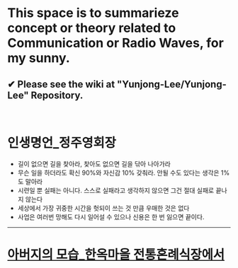 # This space is to summarieze concept or theory related to Communication or Radio Waves, for my sunny.

## ✔ Please see the wiki at "Yunjong-Lee/Yunjong-Lee" Repository.  


</br>  

# 인생명언_정주영회장
- 길이 없으면 길을 찾아라, 찾아도 없으면 길을 닦아 나아가라
- 무슨 일을 하더라도 확신 90%와 자신감 10% 갖춰라. 안될 수도 있다는 생각은 1%도 말아라
- 시련일 뿐 실패는 아니다. 스스로 실패라고 생각하지 않으면 그건 절대 실패로 끝나지 않는다
- 세상에서 가장 귀중한 시간을 헛되이 쓰는 것 만큼 우매한 것은 없다
- 사업은 여러번 망해도 다시 일어설 수 있으나 신용은 한 번 잃으면 끝이다.

--- 
 
# [아버지의 모습_한옥마을 전통혼례식장에서](https://www.youtube.com/watch?v=yv5YoxpTPtg)
